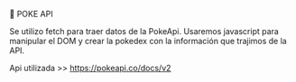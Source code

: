 
📲 POKE API

Se utilizo fetch para traer datos de la PokeApi. Usaremos javascript para manipular el DOM y crear la pokedex con la información que trajimos de la API. 


Api utilizada >> https://pokeapi.co/docs/v2
